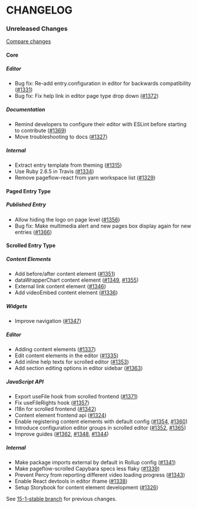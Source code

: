 # CHANGELOG

### Unreleased Changes

[Compare changes](https://github.com/codevise/pageflow/compare/15-1-stable...master)

#### Core

##### Editor

- Bug fix: Re-add entry.configuration in editor for backwards compatibility
  ([#1331](https://github.com/codevise/pageflow/pull/1331))
- Bug fix: Fix help link in editor page type drop down
  ([#1372](https://github.com/codevise/pageflow/pull/1372))

##### Documentation

- Remind developers to configure their editor with ESLint before starting to contribute
  ([#1369](https://github.com/codevise/pageflow/pull/1369))
- Move troubleshooting to docs
  ([#1327](https://github.com/codevise/pageflow/pull/1327))

##### Internal

- Extract entry template from theming
  ([#1315](https://github.com/codevise/pageflow/pull/1315))
- Use Ruby 2.6.5 in Travis
  ([#1334](https://github.com/codevise/pageflow/pull/1334))
- Remove pageflow-react from yarn workspace list
  ([#1329](https://github.com/codevise/pageflow/pull/1329))

#### Paged Entry Type

##### Published Entry

- Allow hiding the logo on page level
  ([#1356](https://github.com/codevise/pageflow/pull/1356))
- Bug fix: Make multimedia alert and new pages box display again for
  new entries
  ([#1366](https://github.com/codevise/pageflow/pull/1366))

#### Scrolled Entry Type

##### Content Elements

- Add before/after content element
  ([#1351](https://github.com/codevise/pageflow/pull/1351))
- dataWrapperChart content element
  ([#1349](https://github.com/codevise/pageflow/pull/1349),
   [#1355](https://github.com/codevise/pageflow/pull/1355))
- External link content element
  ([#1346](https://github.com/codevise/pageflow/pull/1346))
- Add videoEmbed content element
  ([#1336](https://github.com/codevise/pageflow/pull/1336))

##### Widgets

- Improve navigation
  ([#1347](https://github.com/codevise/pageflow/pull/1347))

##### Editor

- Adding content elements
  ([#1337](https://github.com/codevise/pageflow/pull/1337))
- Edit content elements in the editor
  ([#1335](https://github.com/codevise/pageflow/pull/1335))
- Add inline help texts for scrolled editor
  ([#1353](https://github.com/codevise/pageflow/pull/1353))
- Add section editing options in editor sidebar
  ([#1363](https://github.com/codevise/pageflow/pull/1363))

##### JavaScript API

- Export useFile hook from scrolled frontend
  ([#1371](https://github.com/codevise/pageflow/pull/1371))
- Fix useFileRights hook
  ([#1357](https://github.com/codevise/pageflow/pull/1357))
- I18n for scrolled frontend
  ([#1342](https://github.com/codevise/pageflow/pull/1342))
- Content element frontend api
  ([#1324](https://github.com/codevise/pageflow/pull/1324))
- Enable registering content elements with default config
  ([#1354](https://github.com/codevise/pageflow/pull/1354),
   [#1360](https://github.com/codevise/pageflow/pull/1360))
- Introduce configuration editor groups in scrolled editor
  ([#1352](https://github.com/codevise/pageflow/pull/1352),
   [#1365](https://github.com/codevise/pageflow/pull/1365))
- Improve guides
  ([#1362](https://github.com/codevise/pageflow/pull/1362),
   [#1348](https://github.com/codevise/pageflow/pull/1348),
   [#1344](https://github.com/codevise/pageflow/pull/1344))

##### Internal

- Make package imports external by default in Rollup config
  ([#1341](https://github.com/codevise/pageflow/pull/1341))
- Make pageflow-scrolled Capybara specs less flaky
  ([#1339](https://github.com/codevise/pageflow/pull/1339))
- Prevent Percy from reporting different video loading progress
  ([#1343](https://github.com/codevise/pageflow/pull/1343))
- Enable React devtools in editor iframe
  ([#1338](https://github.com/codevise/pageflow/pull/1338))
- Setup Storybook for content element development
  ([#1326](https://github.com/codevise/pageflow/pull/1326))

See
[15-1-stable branch](https://github.com/codevise/pageflow/blob/15-1-stable/CHANGELOG.md)
for previous changes.
